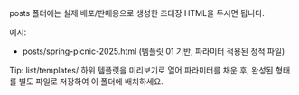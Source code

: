posts 폴더에는 실제 배포/판매용으로 생성한 초대장 HTML을 두시면 됩니다.

예시:
- posts/spring-picnic-2025.html (템플릿 01 기반, 파라미터 적용된 정적 파일)

Tip: list/templates/ 하위 템플릿을 미리보기로 열어 파라미터를 채운 후, 완성된 형태를 별도 파일로 저장하여 이 폴더에 배치하세요.

